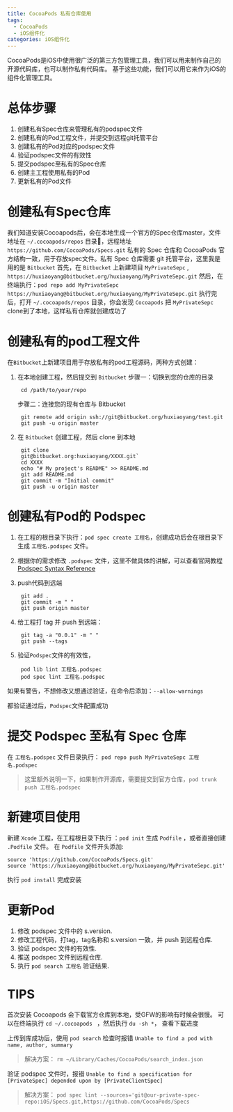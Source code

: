 ```yaml
---
title: CocoaPods 私有仓库使用
tags:
  - CocoaPods
  - iOS组件化
categories: iOS组件化
---
```


CocoaPods是iOS中使用很广泛的第三方包管理工具，我们可以用来制作自己的开源代码库，也可以制作私有代码库。
基于这些功能，我们可以用它来作为iOS的组件化管理工具。

# 总体步骤

1. 创建私有Spec仓库来管理私有的podspec文件
1. 创建私有的Pod工程文件，并提交到远程git托管平台
1. 创建私有的Pod对应的podspec文件
1. 验证podspec文件的有效性
1. 提交podspec至私有的Spec仓库
1. 创建主工程使用私有的Pod
1. 更新私有的Pod文件

# 创建私有Spec仓库

我们知道安装Cocoapods后，会在本地生成一个官方的Spec仓库master，文件地址在 `~/.cocoapods/repos` 目录，远程地址 `https://github.com/CocoaPods/Specs.git`
私有的 Spec 仓库和 CocoaPods 官方结构一致，用于存放spec文件。私有 Spec 仓库需要 git 托管平台，这里我是用的是 `Bitbucket`
首先，在 `Bitbucket` 上新建项目 `MyPrivateSepc` , `https://huxiaoyang@bitbucket.org/huxiaoyang/MyPrivateSepc.git`
然后，在终端执行：`pod repo add MyPrivateSepc https://huxiaoyang@bitbucket.org/huxiaoyang/MyPrivateSepc.git`
执行完后，打开 `~/.cocoapods/repos` 目录，你会发现 `Cocoapods` 把 `MyPrivateSepc` clone到了本地，这样私有仓库就创建成功了

# 创建私有的pod工程文件

在`Bitbucket`上新建项目用于存放私有的pod工程源码，两种方式创建：

1. 在本地创建工程，然后提交到 `Bitbucket`
    步骤一：切换到您的仓库的目录

        cd /path/to/your/repo
    步骤二：连接您的现有仓库与 Bitbucket

        git remote add origin ssh://git@bitbucket.org/huxiaoyang/test.git
        git push -u origin master

1. 在 `Bitbucket` 创建工程，然后 clone 到本地

        git clone
        git@bitbucket.org:huxiaoyang/XXXX.git`
        cd XXXX
        echo "# My project's README" >> README.md
        git add README.md
        git commit -m "Initial commit"
        git push -u origin master

# 创建私有Pod的 Podspec

1. 在工程的根目录下执行：`pod spec create 工程名`，创建成功后会在根目录下生成 `工程名.podspec` 文件。
1. 根据你的需求修改 `.podspec` 文件，这里不做具体的讲解，可以查看官网教程 [Podspec Syntax Reference](https://guides.cocoapods.org/syntax/podspec.html)
1. push代码到远端

        git add .
        git commit -m " "
        git push origin master
1. 给工程打 tag 并 push 到远端：

        git tag -a "0.0.1" -m " "
        git push --tags
1. 验证`Podspec`文件的有效性，

        pod lib lint 工程名.podspec
        pod spec lint 工程名.podspec

如果有警告，不想修改又想通过验证，在命令后添加：`--allow-warnings`

都验证通过后，`Podspec`文件配置成功

# 提交 Podspec 至私有 Spec 仓库

在 `工程名.podspec` 文件目录执行： `pod repo push MyPrivateSepc 工程名.podspec`

> 这里额外说明一下，如果制作开源库，需要提交到官方仓库，`pod trunk push 工程名.podspec` 

# 新建项目使用

新建 `Xcode` 工程，在工程根目录下执行 ：`pod init` 生成 `Podfile` ，或者直接创建 `.Podfile` 文件。
在 `Podfile` 文件开头添加:

    source 'https://github.com/CocoaPods/Specs.git'
    source 'https://huxiaoyang@bitbucket.org/huxiaoyang/MyPrivateSepc.git'

执行 `pod install` 完成安装

# 更新Pod

1. 修改 podspec 文件中的 s.version.
1. 修改工程代码，打tag，tag名称和 s.version 一致，并 push 到远程仓库.
1. 验证 podspec 文件的有效性.
1. 推送 podspec 文件到远程仓库.
1. 执行 `pod search 工程名` 验证结果.

# TIPS

首次安装 Cocoapods 会下载官方仓库到本地，受GFW的影响有时候会很慢。
可以在终端执行 `cd ~/.cocoapods ` ，然后执行 `du -sh *`， 查看下载进度

上传到库成功后，使用 `pod search` 检查时报错 `Unable to find a pod with name, author, summary`
> 解决方案： `rm ~/Library/Caches/CocoaPods/search_index.json`

验证 podspec 文件时，报错 `Unable to find a specification for [PrivateSpec] depended upon by [PrivateClientSpec]`
> 解决方案： `pod spec lint --sources='git@our-private-spec-repo:iOS/Specs.git,https://github.com/CocoaPods/Specs`